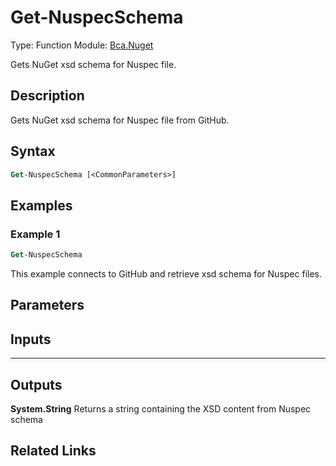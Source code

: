 # Get-NuspecSchema
Type: Function
Module: [Bca.Nuget](../ReadMe.md)

Gets NuGet xsd schema for Nuspec file.
## Description
Gets NuGet xsd schema for Nuspec file from GitHub.
## Syntax
```ps
Get-NuspecSchema [<CommonParameters>]
```
## Examples
### Example 1
```ps
Get-NuspecSchema
```
This example connects to GitHub and retrieve xsd schema for Nuspec files.
## Parameters
## Inputs
****

## Outputs
**System.String**
Returns a string containing the XSD content from Nuspec schema
## Related Links
